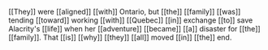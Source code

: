 [[They]] were [[aligned]] [[with]] Ontario, but [[the]] [[family]] [[was]] tending [[toward]] working [[with]] [[Quebec]] [[in]] exchange [[to]] save Alacrity's [[life]] when her [[adventure]] [[became]] [[a]] disaster for [[the]] [[family]]. That [[is]] [[why]] [[they]] [[all]] moved [[in]] [[the]] end.  